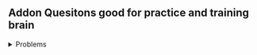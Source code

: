 ## Addon Quesitons good for practice and training brain


<details>

<summary>Problems</summary>
<ul>
    <li><a href="https://codeforces.com/problemset/problem/1418/C">CF C Mortal Kombat Tower</a></li>
    <li><a href="https://codeforces.com/problemset/problem/1272/D">CF D Remove One Element</a></li>
    <li><a href="https://codeforces.com/problemset/problem/1234/C">CF C Pipes</a></li>
    <li><a href="https://codeforces.com/problemset/problem/859/C">CF C Pie Rules</a></li>
    <li><a href="https://codeforces.com/problemset/problem/455/A">CF A Boredom</a></li>
</ul>
</details>
<br/>
